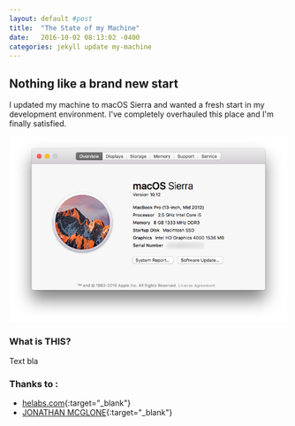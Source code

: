 ```yaml
---
layout: default #post
title:  "The State of my Machine"
date:   2016-10-02 08:13:02 -0400
categories: jekyll update my-machine
---
```

## Nothing like a brand new start

I updated my machine to macOS Sierra and wanted a fresh start in my development environment. I've completely overhauled this place and I'm finally satisfied. 

![MacBook Pro mid-2012](/assets/my-machine.png)

### What is THIS?

Text bla

### Thanks to : 

- [helabs.com](https://helabs.com/artigos/2015/03/27/bourbon-family-on-github-pages/){:target="_blank"}
- [JONATHAN MCGLONE](http://jmcglone.com/guides/github-pages/){:target="_blank"}

